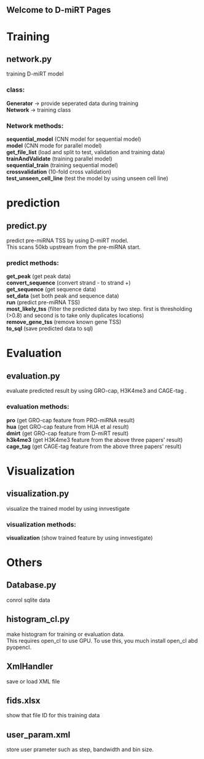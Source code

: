 ## Welcome to D-miRT Pages

# Training
## network.py  
training D-miRT model

### class:  
**Generator** -> provide seperated data during training  
**Network** -> training class  
  
### Network methods:  
**sequential_model** (CNN model for sequential model)  
**model** (CNN mode for parallel model)  
**get_file_list** (load and split to test, validation and training data)  
**trainAndValidate** (training parallel model)  
**sequential_train** (training sequential model)  
**crossvalidation** (10-fold cross validation)  
**test_unseen_cell_line** (test the model by using unseen cell line)  


# prediction  
## predict.py  
predict pre-miRNA TSS by using D-miRT model.  
This scans 50kb upstream from the pre-miRNA start.  

### predict methods: 
**get_peak** (get peak data)  
**convert_sequence** (convert strand - to strand +)  
**get_sequence** (get sequence data)  
**set_data** (set both peak and sequence data)  
**run** (predict pre-miRNA TSS)  
**most_likely_tss** (filter the predicted data by two step. first is thresholding (>0.8) and second is to take only duplicates locations)  
**remove_gene_tss** (remove known gene TSS)  
**to_sql** (save predicted data to sql)  


# Evaluation
## evaluation.py
evaluate predicted result by using GRO-cap, H3K4me3 and CAGE-tag .

### evaluation methods: 
**pro** (get GRO-cap feature from PRO-miRNA result)  
**hua** (get GRO-cap feature from HUA et al result)  
**dmirt** (get GRO-cap feature from D-miRT result)  
**h3k4me3** (get H3K4me3 feature from the above three papers' result)  
**cage_tag** (get CAGE-tag feature from the above three papers' result)  


# Visualization
## visualization.py
visualize the trained model by using innvestigate

### visualization methods:   
**visualization** (show trained feature by using innvestigate)  


# Others  
## Database.py  
conrol sqlite data  


## histogram_cl.py
make histogram for training or evaluation data.  
This requires open_cl to use GPU. To use this, you much install open_cl abd pyopencl.  

## XmlHandler
save or load XML file  


## fids.xlsx
show that file ID for this training data
## user_param.xml
store user prameter such as step, bandwidth and bin size.

